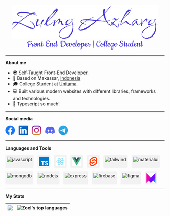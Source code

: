 <div align="center"><a href="https://zoel.vercel.app/" target="_blank" rel="noreferrer"><img src="/assets/title.png" alt="Zulmy Azhary" /></a></div>
<div align="center"><img src="/assets/description.png" alt="Front End Developer | College Student" /></div>

---

**About me**

- 😎 Self-Taught Front-End Developer.
- 📌 Based on Makassar, [Indonesia](https://en.wikipedia.org/wiki/Indonesia)
- 🎓 College Student at [Unitama](https://unitama.ac.id).
- 💻 Built various modern websites with different libraries, frameworks and technologies.
- 💙 Typescript so much!

---

**Social media**
<!-- ![https://www.facebook.com/zulmyazhary](assets/facebook.png) -->

<div style="display:flex;gap:0.75rem;">
  <a target="_blank" rel="noreferrer" href="https://www.facebook.com/zulmyazhary"><img height="30" src="/assets/facebook.png" alt="Facebook"/></a>
  <a target="_blank" rel="noreferrer" href="https://www.linkedin.com/in/zulmy-azhary-7a0b04159"><img height="30" src="/assets/linkedin.png" alt="LinkedIn"/></a>
  <a target="_blank" rel="noreferrer" href="https://www.instagram.com/zulmyazhary_"><img height="30" src="/assets/instagram.png" alt="Instagram"/></a>
  <a target="_blank" rel="noreferrer" href="https://discord.com/users/1015875403627364362"><img height="30" src="/assets/discord.png" alt="Discord"/></a>
  <a target="_blank" rel="noreferrer" href="https://t.me/ZulmyAzhary"><img height="30" src="/assets/telegram.png" alt="Telegram"/></a>
</div>

---

**Languages and Tools**

<div style="display:flex;gap:0.75rem;flex-wrap:wrap">
  <img height="30" style="padding:5px;background-color:#f2f2f2;border-radius:2px" title="Javascript" alt="javascript" src="https://raw.githubusercontent.com/jmnote/z-icons/master/svg/javascript.svg">
  <img height="30" style="padding:5px;background-color:#f2f2f2;border-radius:2px" title="Typescript" alt="typescript" src="https://raw.githubusercontent.com/github/explore/80688e429a7d4ef2fca1e82350fe8e3517d3494d/topics/typescript/typescript.png">
  <img height="30" style="padding:5px;background-color:#f2f2f2;border-radius:2px" title="React" alt="react" src="https://raw.githubusercontent.com/github/explore/80688e429a7d4ef2fca1e82350fe8e3517d3494d/topics/react/react.png">
  <img height="30" style="padding:5px;background-color:#f2f2f2;border-radius:2px" title="Vue" alt="vue" src="https://raw.githubusercontent.com/github/explore/80688e429a7d4ef2fca1e82350fe8e3517d3494d/topics/vue/vue.png">
  <img height="30" style="padding:5px;background-color:#f2f2f2;border-radius:2px" title="Svelte" alt="svelte" src="https://raw.githubusercontent.com/github/explore/42198dc9113595ddd22cc12771bb719c8cf08b67/topics/svelte/svelte.png">
  <img height="30" style="padding:5px;background-color:#f2f2f2;border-radius:2px" title="TailwindCSS" alt="tailwind" src="https://user-images.githubusercontent.com/25181517/202896760-337261ed-ee92-4979-84c4-d4b829c7355d.png">
  <img height="30" style="padding:5px;background-color:#f2f2f2;border-radius:2px" title="Material UI" alt="materialui" src="https://user-images.githubusercontent.com/25181517/189716630-fe6c084c-6c66-43af-aa49-64c8aea4a5c2.png">
  <img height="30" style="padding:5px;background-color:#f2f2f2;border-radius:2px" title="MongoDB" alt="mongodb" src="https://cdn.jsdelivr.net/gh/devicons/devicon/icons/mongodb/mongodb-original.svg">
  <img height="30" style="padding:5px;background-color:#f2f2f2;border-radius:2px" title="Nodejs" alt="nodejs" src="https://user-images.githubusercontent.com/25181517/183568594-85e280a7-0d7e-4d1a-9028-c8c2209e073c.png">
  <img height="30" style="padding:5px;background-color:#f2f2f2;border-radius:2px" title="Expressjs" alt="express" src="https://user-images.githubusercontent.com/25181517/183859966-a3462d8d-1bc7-4880-b353-e2cbed900ed6.png">
  <img height="30" style="padding:5px;background-color:#f2f2f2;border-radius:2px" title="Firebase" alt="firebase" src="https://user-images.githubusercontent.com/25181517/189716855-2c69ca7a-5149-4647-936d-780610911353.png">
  <img height="30" style="padding:5px;background-color:#f2f2f2;border-radius:2px" title="Figma" alt="figma" src="https://user-images.githubusercontent.com/25181517/189715289-df3ee512-6eca-463f-a0f4-c10d94a06b2f.png">
  <img height="30" style="padding:5px;background-color:#f2f2f2;border-radius:2px" title="Framer Motion" alt="framerMotion" src="https://github.com/PrinceCorwin/Useful-tech-icons/blob/main/images/framer-motion.png?raw=true">
</div>

---

**My Stats**

| <img align="center" src="https://github-readme-stats.vercel.app/api?username=zulmy-azhary&show_icons=true&count_private=true" /> | <img align="center" src="https://github-readme-stats.vercel.app/api/top-langs/?username=zulmy-azhary&layout=compact&hide_progress=true&hide=php,scss,css,html" alt="Zoel's top languages" /> |
| - | - |
